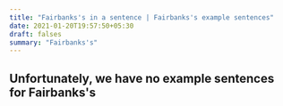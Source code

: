 ```yaml
---
title: "Fairbanks's in a sentence | Fairbanks's example sentences"
date: 2021-01-20T19:57:50+05:30
draft: falses
summary: "Fairbanks's"
---
```

## Unfortunately, we have no example sentences for Fairbanks's                 
